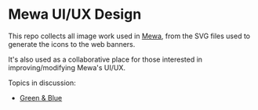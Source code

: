# Mewa UI/UX Design

This repo collects all image work used in [Mewa](https://www.mewatools.com), from the SVG files used to generate the icons to the web banners.

It's also used as a collaborative place for those interested in improving/modifying Mewa's UI/UX.

Topics in discussion:
- [Green & Blue](https://github.com/goulart81/mewa-artwork/discussions/2)
